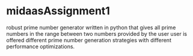 # midaasAssignment1
robust prime number generator written in python that gives all prime numbers in the range between two numbers provided by the user 
user is offered different prime number generation strategies with different performance optimizations.
